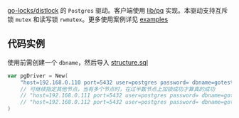 [go-locks/distlock](https://github.com/go-locks/distlock) 的 `Postgres` 驱动。客户端使用 [lib/pq](https://github.com/lib/pq) 实现。本驱动支持互斥锁 `mutex` 和读写锁 `rwmutex`。更多使用案例详见 [examples](https://github.com/go-locks/examples)


## 代码实例

使用前需创建一个 `dbname`，然后导入 [structure.sql](structure.sql)

```go
var pgDriver = New(
	"host=192.168.0.110 port=5432 user=postgres password= dbname=gotest sslmode=disable",
	// 可继续指定其他节点，当有多个节点时，在过半数节点上加锁成功才算真的成功
	// "host=192.168.0.111 port=5432 user=postgres password= dbname=gotest sslmode=disable",
	// "host=192.168.0.112 port=5432 user=postgres password= dbname=gotest sslmode=disable",
)
```